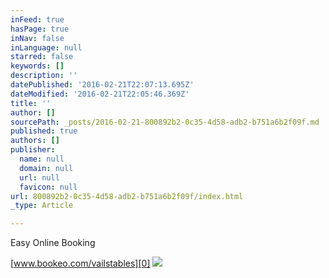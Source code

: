 ```yaml
---
inFeed: true
hasPage: true
inNav: false
inLanguage: null
starred: false
keywords: []
description: ''
datePublished: '2016-02-21T22:07:13.695Z'
dateModified: '2016-02-21T22:05:46.369Z'
title: ''
author: []
sourcePath: _posts/2016-02-21-800892b2-0c35-4d58-adb2-b751a6b2f09f.md
published: true
authors: []
publisher:
  name: null
  domain: null
  url: null
  favicon: null
url: 800892b2-0c35-4d58-adb2-b751a6b2f09f/index.html
_type: Article

---
```

Easy Online Booking

[www.bookeo.com/vailstables][0]
![](https://the-grid-user-content.s3-us-west-2.amazonaws.com/f57fa71d-1e07-4faf-b477-9f4b35a3eea4.png)

[0]: https://vailstables.wufoo.com/forms/q14bda7c10are56/